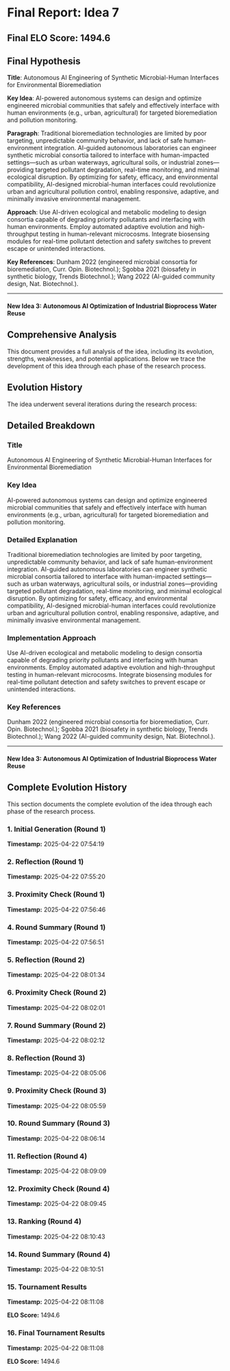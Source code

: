 # Final Report: Idea 7

## Final ELO Score: 1494.6

## Final Hypothesis

**Title**: Autonomous AI Engineering of Synthetic Microbial-Human Interfaces for Environmental Bioremediation

**Key Idea**: AI-powered autonomous systems can design and optimize engineered microbial communities that safely and effectively interface with human environments (e.g., urban, agricultural) for targeted bioremediation and pollution monitoring.

**Paragraph**: Traditional bioremediation technologies are limited by poor targeting, unpredictable community behavior, and lack of safe human-environment integration. AI-guided autonomous laboratories can engineer synthetic microbial consortia tailored to interface with human-impacted settings—such as urban waterways, agricultural soils, or industrial zones—providing targeted pollutant degradation, real-time monitoring, and minimal ecological disruption. By optimizing for safety, efficacy, and environmental compatibility, AI-designed microbial-human interfaces could revolutionize urban and agricultural pollution control, enabling responsive, adaptive, and minimally invasive environmental management.

**Approach**: Use AI-driven ecological and metabolic modeling to design consortia capable of degrading priority pollutants and interfacing with human environments. Employ automated adaptive evolution and high-throughput testing in human-relevant microcosms. Integrate biosensing modules for real-time pollutant detection and safety switches to prevent escape or unintended interactions.

**Key References**: Dunham 2022 (engineered microbial consortia for bioremediation, Curr. Opin. Biotechnol.); Sgobba 2021 (biosafety in synthetic biology, Trends Biotechnol.); Wang 2022 (AI-guided community design, Nat. Biotechnol.).

---

#### **New Idea 3: Autonomous AI Optimization of Industrial Bioprocess Water Reuse**

## Comprehensive Analysis

This document provides a full analysis of the idea, including its evolution, strengths, weaknesses, and potential applications. Below we trace the development of this idea through each phase of the research process.

## Evolution History

The idea underwent several iterations during the research process:

## Detailed Breakdown

### Title

Autonomous AI Engineering of Synthetic Microbial-Human Interfaces for Environmental Bioremediation

### Key Idea

AI-powered autonomous systems can design and optimize engineered microbial communities that safely and effectively interface with human environments (e.g., urban, agricultural) for targeted bioremediation and pollution monitoring.

### Detailed Explanation

Traditional bioremediation technologies are limited by poor targeting, unpredictable community behavior, and lack of safe human-environment integration. AI-guided autonomous laboratories can engineer synthetic microbial consortia tailored to interface with human-impacted settings—such as urban waterways, agricultural soils, or industrial zones—providing targeted pollutant degradation, real-time monitoring, and minimal ecological disruption. By optimizing for safety, efficacy, and environmental compatibility, AI-designed microbial-human interfaces could revolutionize urban and agricultural pollution control, enabling responsive, adaptive, and minimally invasive environmental management.

### Implementation Approach

Use AI-driven ecological and metabolic modeling to design consortia capable of degrading priority pollutants and interfacing with human environments. Employ automated adaptive evolution and high-throughput testing in human-relevant microcosms. Integrate biosensing modules for real-time pollutant detection and safety switches to prevent escape or unintended interactions.

### Key References

Dunham 2022 (engineered microbial consortia for bioremediation, Curr. Opin. Biotechnol.); Sgobba 2021 (biosafety in synthetic biology, Trends Biotechnol.); Wang 2022 (AI-guided community design, Nat. Biotechnol.).

---

#### **New Idea 3: Autonomous AI Optimization of Industrial Bioprocess Water Reuse**

## Complete Evolution History

This section documents the complete evolution of the idea through each phase of the research process.

### 1. Initial Generation (Round 1)
**Timestamp:** 2025-04-22 07:54:19



### 2. Reflection (Round 1)
**Timestamp:** 2025-04-22 07:55:20



### 3. Proximity Check (Round 1)
**Timestamp:** 2025-04-22 07:56:46



### 4. Round Summary (Round 1)
**Timestamp:** 2025-04-22 07:56:51



### 5. Reflection (Round 2)
**Timestamp:** 2025-04-22 08:01:34



### 6. Proximity Check (Round 2)
**Timestamp:** 2025-04-22 08:02:01



### 7. Round Summary (Round 2)
**Timestamp:** 2025-04-22 08:02:12



### 8. Reflection (Round 3)
**Timestamp:** 2025-04-22 08:05:06



### 9. Proximity Check (Round 3)
**Timestamp:** 2025-04-22 08:05:59



### 10. Round Summary (Round 3)
**Timestamp:** 2025-04-22 08:06:14



### 11. Reflection (Round 4)
**Timestamp:** 2025-04-22 08:09:09



### 12. Proximity Check (Round 4)
**Timestamp:** 2025-04-22 08:09:45



### 13. Ranking (Round 4)
**Timestamp:** 2025-04-22 08:10:43



### 14. Round Summary (Round 4)
**Timestamp:** 2025-04-22 08:10:51



### 15. Tournament Results
**Timestamp:** 2025-04-22 08:11:08

**ELO Score:** 1494.6



### 16. Final Tournament Results
**Timestamp:** 2025-04-22 08:11:08

**ELO Score:** 1494.6




